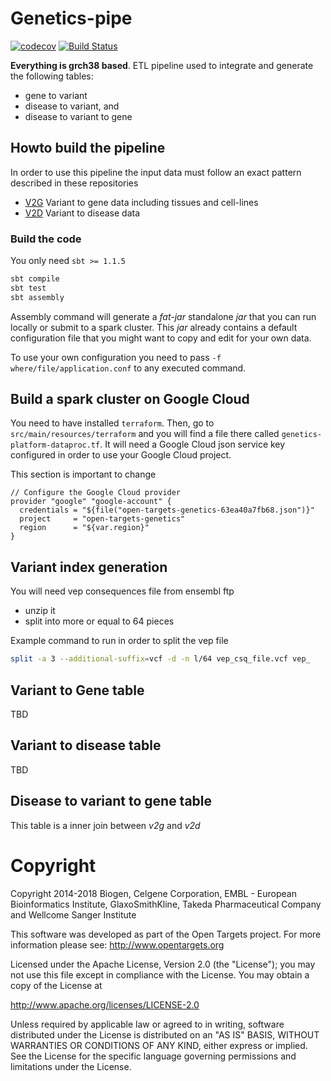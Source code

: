 # Genetics-pipe



[![codecov](https://codecov.io/gh/opentargets/genetics-pipe/branch/master/graph/badge.svg)](https://codecov.io/gh/opentargets/genetics-pipe)
[![Build Status](https://travis-ci.com/opentargets/genetics-pipe.svg?branch=master)](https://travis-ci.com/opentargets/genetics-pipe)

**Everything is grch38 based**. ETL pipeline used to integrate and generate the following tables: 

- gene to variant
- disease to variant, and
- disease to variant to gene

## Howto build the pipeline

In order to use this pipeline the input data must follow an exact pattern described in these repositories

- [V2G](https://github.com/opentargets/g2v_data) Variant to gene data including tissues and cell-lines
- [V2D](https://github.com/opentargets/v2d_data) Variant to disease data

### Build the code

You only need `sbt >= 1.1.5`
 
```sh
sbt compile
sbt test
sbt assembly
```

Assembly command will generate a _fat-jar_ standalone _jar_ that you can run locally or submit to 
a spark cluster. This _jar_ already contains a default configuration file that you might want to copy
and edit for your own data.

To use your own configuration you need to pass `-f where/file/application.conf` to any executed command.

## Build a spark cluster on Google Cloud

You need to have installed `terraform`. Then, go to `src/main/resources/terraform` and you will find a file
there called `genetics-platform-dataproc.tf`. It will need a Google Cloud json service key configured in order
to use your Google Cloud project.

This section is important to change
```
// Configure the Google Cloud provider
provider "google" "google-account" {
  credentials = "${file("open-targets-genetics-63ea40a7fb68.json")}"
  project     = "open-targets-genetics"
  region      = "${var.region}"
}
```

## Variant index generation

You will need vep consequences file from ensembl ftp

- unzip it
- split into more or equal to 64 pieces

Example command to run in order to split the vep file

```sh
split -a 3 --additional-suffix=vcf -d -n l/64 vep_csq_file.vcf vep_
``` 

## Variant to Gene table

TBD

## Variant to disease table

TBD

## Disease to variant to gene table

This table is a inner join between _v2g_ and _v2d_

# Copyright
Copyright 2014-2018 Biogen, Celgene Corporation, EMBL - European Bioinformatics Institute, GlaxoSmithKline, Takeda Pharmaceutical Company and Wellcome Sanger Institute

This software was developed as part of the Open Targets project. For more information please see: http://www.opentargets.org

Licensed under the Apache License, Version 2.0 (the "License");
you may not use this file except in compliance with the License.
You may obtain a copy of the License at

   http://www.apache.org/licenses/LICENSE-2.0

Unless required by applicable law or agreed to in writing, software
distributed under the License is distributed on an "AS IS" BASIS,
WITHOUT WARRANTIES OR CONDITIONS OF ANY KIND, either express or implied.
See the License for the specific language governing permissions and
limitations under the License.
